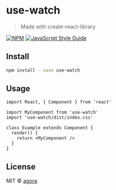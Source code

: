# use-watch

> Made with create-react-library

[![NPM](https://img.shields.io/npm/v/use-watch.svg)](https://www.npmjs.com/package/use-watch) [![JavaScript Style Guide](https://img.shields.io/badge/code_style-standard-brightgreen.svg)](https://standardjs.com)

## Install

```bash
npm install --save use-watch
```

## Usage

```tsx
import React, { Component } from 'react'

import MyComponent from 'use-watch'
import 'use-watch/dist/index.css'

class Example extends Component {
  render() {
    return <MyComponent />
  }
}
```

## License

MIT © [agora](https://github.com/agora)

